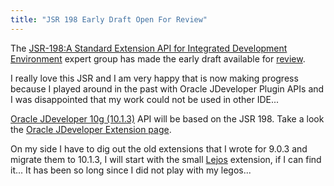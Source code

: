 ```yaml
---
title: "JSR 198 Early Draft Open For Review"
---
```

The [JSR-198:A Standard Extension API for Integrated Development Environment](http://http://jcp.org/en/jsr/detail?id=198) expert group has made the early draft available for [review](http://jcp.org/aboutJava/communityprocess/edr/jsr198/index.html).

I really love this JSR and I am very happy that is now making progress because I played around in the past with Oracle JDeveloper Plugin APIs and I was disappointed that my work could not be used in other IDE...

[Oracle JDeveloper 10g (10.1.3)](http://www.oracle.com/technology/products/jdev/index.html) API will be based on the JSR 198. Take a look the [Oracle JDeveloper Extension page](http://http://www.oracle.com/technology/products/jdev/htdocs/partners/addins/exchange/index.html).

On my side I have to dig out the old extensions that I wrote for 9.0.3 and migrate them to 10.1.3, I will start with the small [Lejos](http://lejos.sourceforge.net/) extension, if I can find it... It has been so long since I did not play with my legos...
